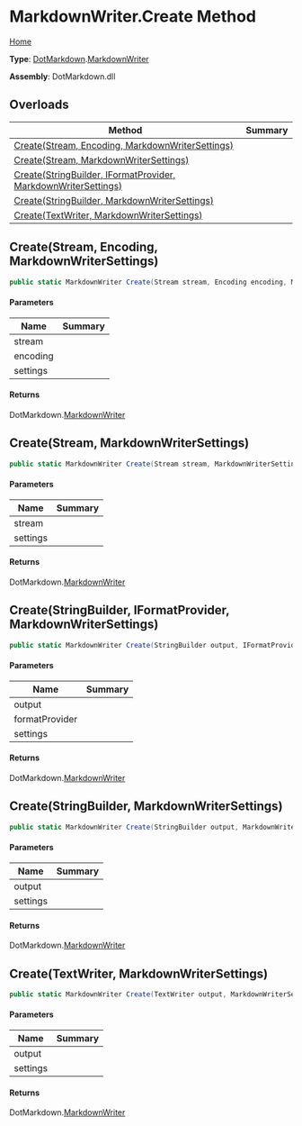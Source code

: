 # MarkdownWriter\.Create Method

[Home](../../../README.md)

**Type**: [DotMarkdown](../../README.md)\.[MarkdownWriter](../README.md)

**Assembly**: DotMarkdown\.dll

## Overloads

| Method | Summary |
| ------ | ------- |
| [Create(Stream, Encoding, MarkdownWriterSettings)](#DotMarkdown_MarkdownWriter_Create_System_IO_Stream_System_Text_Encoding_DotMarkdown_MarkdownWriterSettings_) | |
| [Create(Stream, MarkdownWriterSettings)](#DotMarkdown_MarkdownWriter_Create_System_IO_Stream_DotMarkdown_MarkdownWriterSettings_) | |
| [Create(StringBuilder, IFormatProvider, MarkdownWriterSettings)](#DotMarkdown_MarkdownWriter_Create_System_Text_StringBuilder_System_IFormatProvider_DotMarkdown_MarkdownWriterSettings_) | |
| [Create(StringBuilder, MarkdownWriterSettings)](#DotMarkdown_MarkdownWriter_Create_System_Text_StringBuilder_DotMarkdown_MarkdownWriterSettings_) | |
| [Create(TextWriter, MarkdownWriterSettings)](#DotMarkdown_MarkdownWriter_Create_System_IO_TextWriter_DotMarkdown_MarkdownWriterSettings_) | |

## Create\(Stream, Encoding, MarkdownWriterSettings\)<a name="DotMarkdown_MarkdownWriter_Create_System_IO_Stream_System_Text_Encoding_DotMarkdown_MarkdownWriterSettings_"></a>

```csharp
public static MarkdownWriter Create(Stream stream, Encoding encoding, MarkdownWriterSettings settings = null)
```

#### Parameters

| Name | Summary |
| ---- | ------- |
| stream | |
| encoding | |
| settings | |

#### Returns

DotMarkdown\.[MarkdownWriter](../README.md)

## Create\(Stream, MarkdownWriterSettings\)<a name="DotMarkdown_MarkdownWriter_Create_System_IO_Stream_DotMarkdown_MarkdownWriterSettings_"></a>

```csharp
public static MarkdownWriter Create(Stream stream, MarkdownWriterSettings settings = null)
```

#### Parameters

| Name | Summary |
| ---- | ------- |
| stream | |
| settings | |

#### Returns

DotMarkdown\.[MarkdownWriter](../README.md)

## Create\(StringBuilder, IFormatProvider, MarkdownWriterSettings\)<a name="DotMarkdown_MarkdownWriter_Create_System_Text_StringBuilder_System_IFormatProvider_DotMarkdown_MarkdownWriterSettings_"></a>

```csharp
public static MarkdownWriter Create(StringBuilder output, IFormatProvider formatProvider, MarkdownWriterSettings settings = null)
```

#### Parameters

| Name | Summary |
| ---- | ------- |
| output | |
| formatProvider | |
| settings | |

#### Returns

DotMarkdown\.[MarkdownWriter](../README.md)

## Create\(StringBuilder, MarkdownWriterSettings\)<a name="DotMarkdown_MarkdownWriter_Create_System_Text_StringBuilder_DotMarkdown_MarkdownWriterSettings_"></a>

```csharp
public static MarkdownWriter Create(StringBuilder output, MarkdownWriterSettings settings = null)
```

#### Parameters

| Name | Summary |
| ---- | ------- |
| output | |
| settings | |

#### Returns

DotMarkdown\.[MarkdownWriter](../README.md)

## Create\(TextWriter, MarkdownWriterSettings\)<a name="DotMarkdown_MarkdownWriter_Create_System_IO_TextWriter_DotMarkdown_MarkdownWriterSettings_"></a>

```csharp
public static MarkdownWriter Create(TextWriter output, MarkdownWriterSettings settings = null)
```

#### Parameters

| Name | Summary |
| ---- | ------- |
| output | |
| settings | |

#### Returns

DotMarkdown\.[MarkdownWriter](../README.md)

